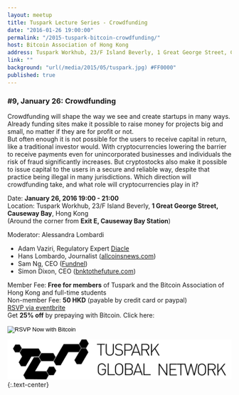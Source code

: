 ```yaml
---
layout: meetup
title: Tuspark Lecture Series - Crowdfunding
date: "2016-01-26 19:00:00"
permalink: "/2015-tuspark-bitcoin-crowdfunding/"
host: Bitcoin Association of Hong Kong
address: Tuspark Workhub, 23/F Island Beverly, 1 Great George Street, Causeway Bay, Hong Kong
link: ""
background: "url(/media/2015/05/tuspark.jpg) #FF0000"
published: true
---
```



### #9, January 26: Crowdfunding

Crowdfunding will shape the way we see and create startups in many ways. Already funding sites make it possible to raise money for projects big and small, no matter if they are for profit or not.    
But often enough it is not possible for the users to receive capital in return, like a traditional investor would. With cryptocurrencies lowering the barrier to receive payments even for unincorporated businesses and individuals the risk of fraud significantly increases. But cryptostocks also make it possible to issue capital to the users in a secure and reliable way, despite that practice being illegal in many jurisdictions. Which direction will crowdfunding take, and what role will cryptocurrencies play in it?    

Date: **January 26, 2016 19:00 - 21:00**     
Location: Tuspark Workhub, 23/F Island Beverly, **1 Great George Street, Causeway Bay**, Hong Kong     
(Around the corner from **Exit E, Causeway Bay Station**)     

Moderator: Alessandra Lombardi

* Adam Vaziri, Regulatory Expert [Diacle](http://diacle.com/)
* Hans Lombardo, Journalist ([allcoinsnews.com](http://allcoinsnews.com/))
* Sam Ng, CEO ([Fundnel](https://fundnel.com/))
* Simon Dixon, CEO ([bnktothefuture.com](https://bnktothefuture.com/))

Member Fee: **Free for members** of Tuspark and the Bitcoin Association of Hong Kong and full-time students    
Non-member Fee: **50 HKD** (payable by credit card or paypal)     
[RSVP via eventbrite]()    
Get **25% off** by prepaying with Bitcoin. Click here:     

<form action="https://www.coinpayments.net/index.php" method="post">
	<input type="hidden" name="cmd" value="_pay">
	<input type="hidden" name="reset" value="1">
	<input type="hidden" name="merchant" value="84ffa7d089e5eefdc9ff75f09f948f80">
	<input type="hidden" name="currency" value="HKD">
	<input type="hidden" name="amountf" value="37.5">
	<input type="hidden" name="item_name" value="Crowdfunding">
	<input type="hidden" name="allow_quantity" value="1">
	<input type="hidden" name="want_shipping" value="0">
	<input type="hidden" name="success_url" value="https://www.bitcoinhk/2015-tuspark-bitcoin-decentralize/">
	<input type="image" src="https://www.coinpayments.net/images/pub/checkout-blue.png" alt="RSVP Now with Bitcoin">
</form>

[![Tuspark Global Hub](/media/2015/10/tuspark.png)](http://tuspark.hk/)
{:.text-center}
